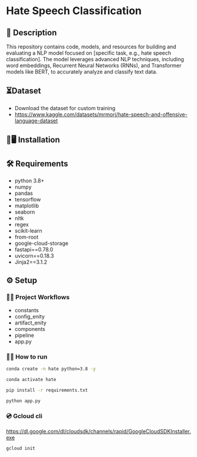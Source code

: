 # Hate Speech Classification
## 📝 Description
This repository contains code, models, and resources for building and evaluating a NLP model focused on [specific task, e.g., hate speech classification]. The model leverages advanced NLP techniques, including word embeddings, Recurrent Neural Networks (RNNs), and Transformer models like BERT, to accurately analyze and classify text data.
## ⏳Dataset
- Download the dataset for custom training
- https://www.kaggle.com/datasets/mrmorj/hate-speech-and-offensive-language-dataset

## 🔗🖥️ Installation
## 🛠️ Requirements
- python 3.8+
- numpy 
- pandas 
- tensorflow
- matplotlib
- seaborn
- nltk
- regex
- scikit-learn
- from-root
- google-cloud-storage
- fastapi==0.78.0
- uvicorn==0.18.3
- Jinja2==3.1.2

## ⚙️ Setup
### 👨‍🏭 Project Workflows

- constants
- config_enity
- artifact_enity
- components
- pipeline
- app.py

### 👨‍💻 How to run
```bash
conda create -n hate python=3.8 -y
```

```bash
conda activate hate
```

```bash
pip install -r requirements.txt
```

```bash
python app.py
```
### 💿 Gcloud cli
https://dl.google.com/dl/cloudsdk/channels/rapid/GoogleCloudSDKInstaller.exe

```bash
gcloud init
```